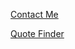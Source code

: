 [Contact Me](https://kristenbeard.github.io/website/about_me)


[Quote Finder](https://kristenbeard.github.io/website/quote_finder)
